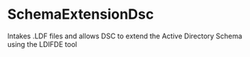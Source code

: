 # SchemaExtensionDsc

Intakes .LDF files and allows DSC to extend the Active Directory Schema using the LDIFDE tool

